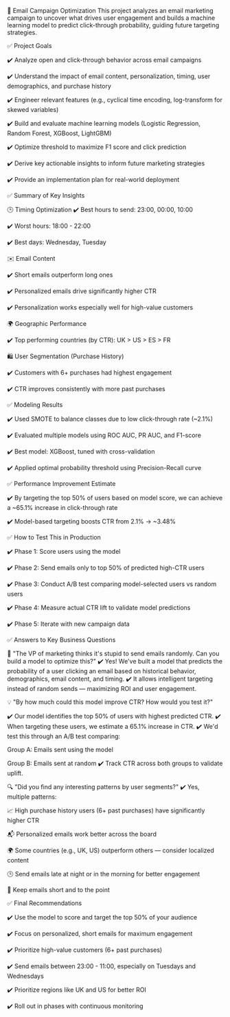 📧 Email Campaign Optimization
This project analyzes an email marketing campaign to uncover what drives user engagement and builds a machine learning model to predict click-through probability, guiding future targeting strategies.

✅ Project Goals

✔️ Analyze open and click-through behavior across email campaigns

✔️ Understand the impact of email content, personalization, timing, user demographics, and purchase history

✔️ Engineer relevant features (e.g., cyclical time encoding, log-transform for skewed variables)

✔️ Build and evaluate machine learning models (Logistic Regression, Random Forest, XGBoost, LightGBM)

✔️ Optimize threshold to maximize F1 score and click prediction

✔️ Derive key actionable insights to inform future marketing strategies

✔️ Provide an implementation plan for real-world deployment

✅ Summary of Key Insights

🕒 Timing Optimization
✔️ Best hours to send: 23:00, 00:00, 10:00

✔️ Worst hours: 18:00 - 22:00

✔️ Best days: Wednesday, Tuesday

✉️ Email Content

✔️ Short emails outperform long ones

✔️ Personalized emails drive significantly higher CTR

✔️ Personalization works especially well for high-value customers

🌍 Geographic Performance

✔️ Top performing countries (by CTR): UK > US > ES > FR

🛍️ User Segmentation (Purchase History)

✔️ Customers with 6+ purchases had highest engagement

✔️ CTR improves consistently with more past purchases

✅ Modeling Results

✔️ Used SMOTE to balance classes due to low click-through rate (~2.1%)

✔️ Evaluated multiple models using ROC AUC, PR AUC, and F1-score

✔️ Best model: XGBoost, tuned with cross-validation

✔️ Applied optimal probability threshold using Precision-Recall curve

✅ Performance Improvement Estimate

✔️ By targeting the top 50% of users based on model score, we can achieve a ~65.1% increase in click-through rate

✔️ Model-based targeting boosts CTR from 2.1% → ~3.48%

✅ How to Test This in Production

✔️ Phase 1: Score users using the model

✔️ Phase 2: Send emails only to top 50% of predicted high-CTR users

✔️ Phase 3: Conduct A/B test comparing model-selected users vs random users

✔️ Phase 4: Measure actual CTR lift to validate model predictions

✔️ Phase 5: Iterate with new campaign data

✅ Answers to Key Business Questions

💬 "The VP of marketing thinks it's stupid to send emails randomly. Can you build a model to optimize this?"
✔️ Yes! We've built a model that predicts the probability of a user clicking an email based on historical behavior, demographics, email content, and timing.
✔️ It allows intelligent targeting instead of random sends — maximizing ROI and user engagement.

💡 "By how much could this model improve CTR? How would you test it?"

✔️ Our model identifies the top 50% of users with highest predicted CTR.
✔️ When targeting these users, we estimate a 65.1% increase in CTR.
✔️ We'd test this through an A/B test comparing:

Group A: Emails sent using the model

Group B: Emails sent at random
✔️ Track CTR across both groups to validate uplift.

🔍 "Did you find any interesting patterns by user segments?"
✔️ Yes, multiple patterns:

📈 High purchase history users (6+ past purchases) have significantly higher CTR

📬 Personalized emails work better across the board

🌍 Some countries (e.g., UK, US) outperform others — consider localized content

🕒 Send emails late at night or in the morning for better engagement

📄 Keep emails short and to the point

✅ Final Recommendations

✔️ Use the model to score and target the top 50% of your audience

✔️ Focus on personalized, short emails for maximum engagement

✔️ Prioritize high-value customers (6+ past purchases)

✔️ Send emails between 23:00 - 11:00, especially on Tuesdays and Wednesdays

✔️ Prioritize regions like UK and US for better ROI

✔️ Roll out in phases with continuous monitoring
